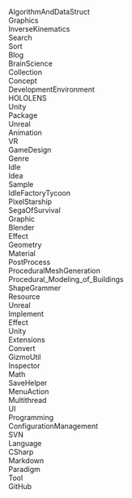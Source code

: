 AlgorithmAndDataStruct   
Graphics   
InverseKinematics   
Search   
Sort   
Blog   
BrainScience   
Collection   
Concept   
DevelopmentEnvironment   
HOLOLENS   
Unity   
Package   
Unreal   
Animation   
VR   
GameDesign   
Genre   
Idle   
Idea   
Sample   
IdleFactoryTycoon   
PixelStarship   
SegaOfSurvival   
Graphic   
Blender   
Effect   
Geometry   
Material   
PostProcess   
ProceduralMeshGeneration   
Procedural_Modeling_of_Buildings   
ShapeGrammer   
Resource   
Unreal   
Implement   
Effect   
Unity   
Extensions   
Convert   
GizmoUtil   
Inspector   
Math   
SaveHelper   
MenuAction   
Multithread   
UI   
Programming   
ConfigurationManagement   
SVN   
Language   
CSharp   
Markdown   
Paradigm   
Tool   
GitHub